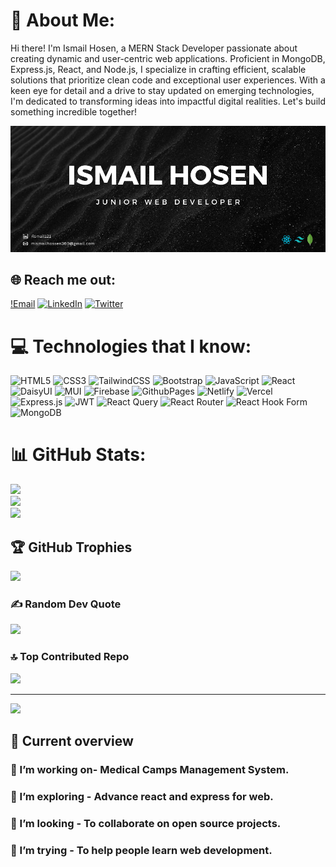 # 💫 About Me:

Hi there! I'm Ismail Hosen, a MERN Stack Developer passionate about creating
dynamic and user-centric web applications. Proficient in MongoDB, Express.js,
React, and Node.js, I specialize in crafting efficient, scalable solutions that
prioritize clean code and exceptional user experiences. With a keen eye for
detail and a drive to stay updated on emerging technologies, I'm dedicated to
transforming ideas into impactful digital realities. Let's build something
incredible together!

<img src="./images/cover.png" alt="cover"/>

## 🌐 Reach me out:

[!Email](mailto:mismailhossen360@gmail.com)
[![LinkedIn](https://img.shields.io/badge/LinkedIn-%230077B5.svg?logo=linkedin&logoColor=white)](https://linkedin.com/in/ismail121)
[![Twitter](https://img.shields.io/badge/Twitter-%231DA1F2.svg?logo=Twitter&logoColor=white)](https://twitter.com/satict2016)

# 💻 Technologies that I know:

![HTML5](https://img.shields.io/badge/html5-%23E34F26.svg?style=for-the-badge&logo=html5&logoColor=white)
![CSS3](https://img.shields.io/badge/css3-%231572B6.svg?style=for-the-badge&logo=css3&logoColor=white)
![TailwindCSS](https://img.shields.io/badge/tailwindcss-%2338B2AC.svg?style=for-the-badge&logo=tailwind-css&logoColor=white)
![Bootstrap](https://img.shields.io/badge/bootstrap-%238511FA.svg?style=for-the-badge&logo=bootstrap&logoColor=white)
![JavaScript](https://img.shields.io/badge/javascript-%23323330.svg?style=for-the-badge&logo=javascript&logoColor=%23F7DF1E)
![React](https://img.shields.io/badge/react-%2320232a.svg?style=for-the-badge&logo=react&logoColor=%2361DAFB)
![DaisyUI](https://img.shields.io/badge/daisyui-5A0EF8?style=for-the-badge&logo=daisyui&logoColor=white)
![MUI](https://img.shields.io/badge/MUI-%230081CB.svg?style=for-the-badge&logo=mui&logoColor=white)
![Firebase](https://img.shields.io/badge/firebase-%23039BE5.svg?style=for-the-badge&logo=firebase)
![GithubPages](https://img.shields.io/badge/github%20pages-121013?style=for-the-badge&logo=github&logoColor=white)
![Netlify](https://img.shields.io/badge/netlify-%23000000.svg?style=for-the-badge&logo=netlify&logoColor=#00C7B7)
![Vercel](https://img.shields.io/badge/vercel-%23000000.svg?style=for-the-badge&logo=vercel&logoColor=white)
![Express.js](https://img.shields.io/badge/express.js-%23404d59.svg?style=for-the-badge&logo=express&logoColor=%2361DAFB)
![JWT](https://img.shields.io/badge/JWT-black?style=for-the-badge&logo=JSON%20web%20tokens)
![React Query](https://img.shields.io/badge/-React%20Query-FF4154?style=for-the-badge&logo=react%20query&logoColor=white)
![React Router](https://img.shields.io/badge/React_Router-CA4245?style=for-the-badge&logo=react-router&logoColor=white)
![React Hook Form](https://img.shields.io/badge/React%20Hook%20Form-%23EC5990.svg?style=for-the-badge&logo=reacthookform&logoColor=white)
![MongoDB](https://img.shields.io/badge/MongoDB-%234ea94b.svg?style=for-the-badge&logo=mongodb&logoColor=white)

# 📊 GitHub Stats:

![](https://github-readme-stats.vercel.app/api?username=ismail-hossen&theme=dark&hide_border=false&include_all_commits=false&count_private=false)<br/>
![](https://github-readme-streak-stats.herokuapp.com/?user=ismail-hossen&theme=dark&hide_border=false)<br/>
![](https://github-readme-stats.vercel.app/api/top-langs/?username=ismail-hossen&theme=dark&hide_border=false&include_all_commits=false&count_private=false&layout=compact)

## 🏆 GitHub Trophies

![](https://github-profile-trophy.vercel.app/?username=ismail-hossen&theme=radical&no-frame=false&no-bg=true&margin-w=4)

### ✍️ Random Dev Quote

![](https://quotes-github-readme.vercel.app/api?type=horizontal&theme=radical)

### 🔝 Top Contributed Repo

![](https://github-contributor-stats.vercel.app/api?username=ismail-hossen&limit=5&theme=dark&combine_all_yearly_contributions=true)

---

[![](https://visitcount.itsvg.in/api?id=ismail-hossen&icon=0&color=0)](https://visitcount.itsvg.in)

## 👀 Current overview

### 🔭 I’m working on- Medical Camps Management System.

### 🌱 I’m exploring - Advance react and express for web.

### 👯 I’m looking - To collaborate on open source projects.

### 🤔 I’m trying - To help people learn web development.
